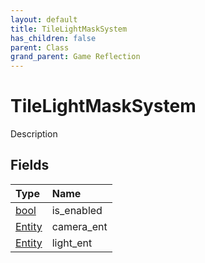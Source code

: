 ```yaml
---
layout: default
title: TileLightMaskSystem
has_children: false
parent: Class
grand_parent: Game Reflection
---
```

# TileLightMaskSystem
Description 

## Fields
| Type | Name |
|:-------------|:--------------|
| [bool](/game-reflection/components/bool.md) | is_enabled |
| [Entity](/game-reflection/classes/entity.md) | camera_ent |
| [Entity](/game-reflection/classes/entity.md) | light_ent |
